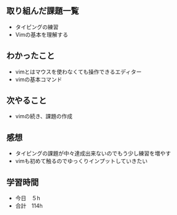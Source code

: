 ## 取り組んだ課題一覧
- タイピングの練習
- Vimの基本を理解する
## わかったこと
- vimとはマウスを使わなくても操作できるエディター
- vimの基本コマンド
## 次やること
- vimの続き、課題の作成
## 感想
-  タイピングの課題が中々達成出来ないのでもう少し練習を増やす
-  vimも初めて触るのでゆっくりインプットしていきたい
## 学習時間
- 今日　５h
- 合計　114h
